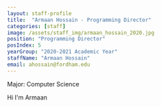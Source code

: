 ```yaml
---
layout: staff-profile
title:  "Armaan Hossain - Programming Director"
categories: [staff]
image: /assets/staff_img/armaan_hossain_2020.jpg
position: "Programming Director"
posIndex: 5
yearGroup: "2020-2021 Academic Year"
staffName: "Armaan Hossain"
email: ahossain@fordham.edu
---
```


Major: Computer Science


Hi I'm Armaan
